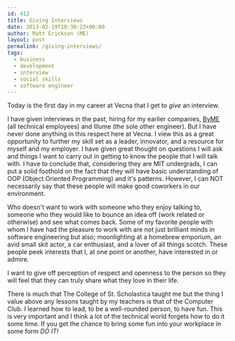 ```yaml
---
id: 412
title: Giving Interviews
date: 2013-02-19T10:30:23+00:00
author: Matt Erickson (ME)
layout: post
permalink: /giving-interviews/
tags:
  - business
  - development
  - interview
  - social skills
  - software engineer
---
```

Today is the first day in my career at Vecna that I get to _give_ an interview.
  

  
I have given interviews in the past, hiring for my earlier companies, [ByME](https://www.getbyme.com/) (all technical employees) and Illume (the sole other engineer). But I have never done anything in this respect here at Vecna. I view this as a great opportunity to further my skill set as a leader, innovator, and a resource for myself and my employer. I have given great thought on questions I will ask and things I want to carry out in getting to know the people that I will talk with. I have to conclude that, considering they are MIT undergrads, I can put a solid foothold on the fact that they will have basic understanding of OOP (Object Oriented Programming) and it's patterns. However, I can NOT necessarily say that these people will make good coworkers in our environment.  


  
Who doesn't want to work with someone who they enjoy talking to, someone who they would like to bounce an idea off (work related or otherwise) and see what comes back. Some of my favorite people with whom I have had the pleasure to work with are not just brilliant minds in software engineering but also; moonlighting at a homebrew emporium, an avid small skit actor, a car enthusiast, and a lover of all things scotch. These people peek interests that I, at one point or another, have interested in or admire.  


  
I want to give off perception of respect and openness to the person so they will feel that they can truly share what they love in their life.  


  
There is much that The College of St. Scholastica taught me but the thing I value above any lessons taught by my teachers is that of the Computer Club. I learned how to lead, to be a well-rounded person, to have fun. This is very important and I think a lot of the technical world forgets how to do it some time. If you get the chance to bring some fun into your workplace in some form _DO IT!_